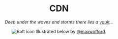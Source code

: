 <h1 align="center">CDN</h1>
<p align="center"><i>Deep under the waves and storms there lies a <a href="https://app.slack.com/client/T0266FRGM/C016DEDUL87">vault</a>...</i></p>
<p align="center"><img alt="Raft icon" src="http://cloud-pxma0a3yi.vercel.app/underwater.png"></a>
Illustrated below by <a href="https://gh.maxwofford.com">@maxwofford</a>.
